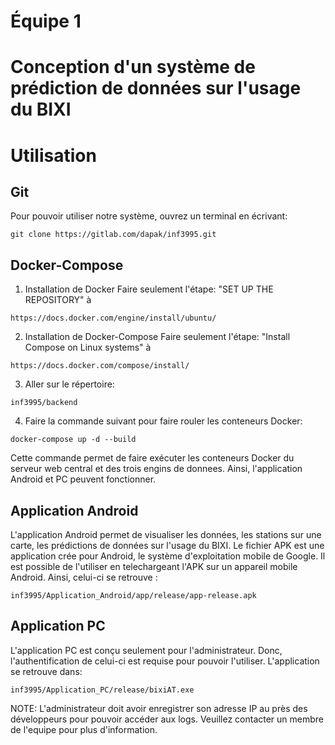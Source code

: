 # Équipe 1 
# Conception d'un système de prédiction de données sur l'usage du BIXI

# Utilisation

## Git
Pour pouvoir utiliser notre système, ouvrez un terminal en écrivant:
```
git clone https://gitlab.com/dapak/inf3995.git
```

## Docker-Compose
1. Installation de Docker
Faire seulement l'étape: "SET UP THE REPOSITORY" à
```
https://docs.docker.com/engine/install/ubuntu/
```
2. Installation de Docker-Compose
Faire seulement l'étape: "Install Compose on Linux systems" à
```
https://docs.docker.com/compose/install/
```
3. Aller sur le répertoire:
```
inf3995/backend
```
4. Faire la commande suivant pour faire rouler les conteneurs Docker:
```
docker-compose up -d --build
```
Cette commande permet de faire exécuter les conteneurs Docker du serveur web central et des trois engins de donnees. Ainsi, l'application Android et PC peuvent fonctionner.

## Application Android

L'application Android permet de visualiser les données, les stations sur une carte, les prédictions de données sur l'usage du BIXI. Le fichier APK est une application crée pour Android, le système d'exploitation mobile de Google. Il est possible de l'utiliser en telechargeant l'APK sur un appareil mobile Android. Ainsi, celui-ci se retrouve :

```
inf3995/Application_Android/app/release/app-release.apk
```

## Application PC

L'application PC est conçu seulement pour l'administrateur. Donc, l'authentification de celui-ci est requise pour pouvoir l'utiliser. L'application se retrouve dans:

```
inf3995/Application_PC/release/bixiAT.exe
```

NOTE: L'administrateur doit avoir enregistrer son adresse IP au près des développeurs pour pouvoir accéder aux logs. Veuillez contacter un membre de l'equipe pour plus d'information.

